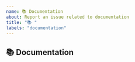 ```yaml
---
name: 📚 Documentation
about: Report an issue related to documentation
title: "📚 "
labels: "documentation"
---
```


## 📚 Documentation

<!--
	Did you find a mistake in the documentation?
	Is there missing documentation?
	Is something not clear?
-->
